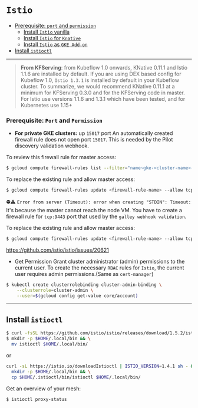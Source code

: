 # `Istio`

* [Prerequisite: `port` and `permission`](#prerequisite-port-and-permission)
  * [Install `Istio` vanilla](install_istio_vanilla.md)
  * [Install `Istio` for `Knative`](install_istio_for_knative_v0.14.md)
  * [Install `Istio` as `GKE Add-on`](install_istio_as_gke_addon.md)
* [Install `istioctl`](#install-istioctl)

---

> **From KFServing**: from Kubeflow 1.0 onwards, KNative 0.11.1 and Istio 1.1.6 are installed by default. If you are using DEX based config for Kubeflow 1.0, `Istio 1.3.1` is installed by default in your Kubeflow cluster. To summarize, we would recommend KNative 0.11.1 at a minimum for KFServing 0.3.0 and for the KFServing code in master. For Istio use versions 1.1.6 and 1.3.1 which have been tested, and for Kubernetes use 1.15+

### Prerequisite: `Port` and `Permission`
* **For private GKE clusters:** up `15017` port
An automatically created firewall rule does not open port `15017`. This is needed by the Pilot discovery validation webhook.

To review this firewall rule for master access:
```sh
$ gcloud compute firewall-rules list --filter="name~gke-<cluster-name>-[0-9a-z]*-master"
```
To replace the existing rule and allow master access:
```sh
$ gcloud compute firewall-rules update <firewall-rule-name> --allow tcp:10250,tcp:443,tcp:15017
```

:no_entry::warning: `Error from server (Timeout): error when creating "STDIN": Timeout:`
It's because the master cannot reach the node VM.
You have to create a firewall rule for `tcp:9443` port that used by the `galley webhook validation`.

To replace the existing rule and allow master access:
```sh
$ gcloud compute firewall-rules update <firewall-rule-name> --allow tcp:10250,tcp:443,tcp:15017,tcp:9443
```

<https://github.com/istio/istio/issues/20621>

* Get Permission
Grant cluster administrator (admin) permissions to the current user. To create the necessary `RBAC` rules for `Istio`, the current user requires admin permissions.(Same as `cert-manager`)
```sh
$ kubectl create clusterrolebinding cluster-admin-binding \
    --clusterrole=cluster-admin \
    --user=$(gcloud config get-value core/account)
```

---
## Install `istioctl`

```sh
$ curl -fsSL https://github.com/istio/istio/releases/download/1.5.2/istioctl-1.5.2-linux.tar.gz | tar -zxvf -
$ mkdir -p $HOME/.local/bin && \
  mv istioctl $HOME/.local/bin/
```

or 

```sh
curl -sL https://istio.io/downloadIstioctl | ISTIO_VERSION=1.4.1 sh - &&\
  mkdir -p $HOME/.local/bin && \
  cp $HOME/.istioctl/bin/istioctl $HOME/.local/bin/
```

Get an overview of your mesh:
```sh
$ istioctl proxy-status
```